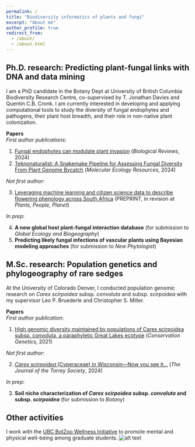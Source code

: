 ```yaml
---
permalink: /
title: "Biodiversity informatics of plants and fungi"
excerpt: "About me"
author_profile: true
redirect_from: 
  - /about/
  - /about.html
---
```


Ph.D. research: Predicting plant-fungal links with DNA and data mining
------
I am a PhD candidate in the Botany Dept at University of British Columbia Biodiversity Research Centre, co-supervised by T. Jonathan Davies and Quentin C.B. Cronk. I am currently interested in developing and applying computational tools to study the diversity of fungal endophytes and pathogens, their plant host breadth, and their role in non-native plant colonization.

<b>Papers</b><br>
<i>First author publications</i>:
1. [Fungal endophytes can modulate plant invasion](https://onlinelibrary.wiley.com/doi/full/10.1111/brv.13085) (<i>Biological Reviews</i>, 2024)<br>
2. [Teknonaturalist: A Snakemake Pipeline for Assessing Fungal Diversity From Plant Genome Bycatch](https://onlinelibrary.wiley.com/doi/full/10.1111/1755-0998.14056) (<i>Molecular Ecology Resources</i>, 2024) 

<i>Not first author</i>:

3. [Leveraging machine learning and citizen science data to describe flowering phenology across South Africa](https://www.biorxiv.org/content/10.1101/2023.12.21.572952v1.full.pdf) (PREPRINT, in revision at <i>Plants, People, Planet</i>)

<i>In prep</i>:

4. <b>A new global host plant-fungal interaction database</b> (for submission to <i>Global Ecology and Biogeography</i>)<br>
5. <b>Predicting likely fungal infections of vascular plants using Bayesian modeling approaches</b> (for submission to <i>New Phytologist</i>)

M.Sc. research: Population genetics and phylogeography of rare sedges
------
At the University of Colorado Denver, I conducted population genomic research on <i> Carex scirpoidea </i> subsp. <i> convoluta </i> and subsp. <i> scirpoidea </i> with my supervisor Leo P. Bruederle and Christopher S. Miller.

<b>Papers</b><br>
<i>First author publication</i>:
1. [High genomic diversity maintained by populations of Carex scirpoidea subsp. convoluta, a paraphyletic Great Lakes ecotype](https://link.springer.com/article/10.1007/s10592-020-01326-x) (<i>Conservation Genetics</i>, 2021) 

<i>Not first author</i>:

2. [<i>Carex scirpoidea</i> (Cyperaceae) in Wisconsin—Now you see it...](https://bioone.org/journals/the-journal-of-the-torrey-botanical-society/volume-151/issue-3/TORREY-D-24-00004.1/Carex-scirpoidea-Cyperaceae-in-WisconsinNow-you-see-it--1/10.3159/TORREY-D-24-00004.1.full) (<i>The Journal of the Torrey Society</i>, 2024)

<i>In prep</i>:

3. <b>Soil niche characterization of <i>Carex scirpoidea</i> subsp. <i>convoluta</i> and subsp. <i>scirpoidea</i></b> (for submission to <i>Botany</i>)

Other activities
------
I work with the [UBC BotZoo Wellness Initiative](https://wellness-initiative.wixsite.com/wellness-initiative) to promote mental and physical well-being among graduate students.
<a></a>
![alt text](https://nicholasbard.github.io/publications/images/IMG_0322.png)

